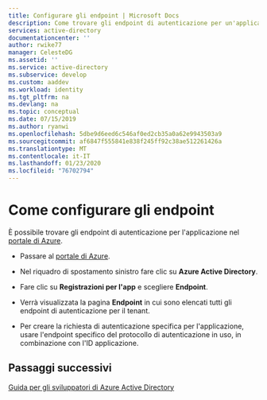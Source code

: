 ```yaml
---
title: Configurare gli endpoint | Microsoft Docs
description: Come trovare gli endpoint di autenticazione per un'applicazione personalizzata che si sta sviluppando o registrando con Azure AD.
services: active-directory
documentationcenter: ''
author: rwike77
manager: CelesteDG
ms.assetid: ''
ms.service: active-directory
ms.subservice: develop
ms.custom: aaddev
ms.workload: identity
ms.tgt_pltfrm: na
ms.devlang: na
ms.topic: conceptual
ms.date: 07/15/2019
ms.author: ryanwi
ms.openlocfilehash: 5dbe9d6eed6c546af0ed2cb35a0a62e9943503a9
ms.sourcegitcommit: af6847f555841e838f245ff92c38ae512261426a
ms.translationtype: MT
ms.contentlocale: it-IT
ms.lasthandoff: 01/23/2020
ms.locfileid: "76702794"
---
```

# <a name="how-to-configure-endpoints"></a>Come configurare gli endpoint

È possibile trovare gli endpoint di autenticazione per l'applicazione nel [portale di Azure](https://portal.azure.com).

-   Passare al [portale di Azure](https://portal.azure.com).

-   Nel riquadro di spostamento sinistro fare clic su **Azure Active Directory**.

-   Fare clic su **Registrazioni per l'app** e scegliere **Endpoint**.

-   Verrà visualizzata la pagina **Endpoint** in cui sono elencati tutti gli endpoint di autenticazione per il tenant.

-   Per creare la richiesta di autenticazione specifica per l'applicazione, usare l'endpoint specifico del protocollo di autenticazione in uso, in combinazione con l'ID applicazione.

## <a name="next-steps"></a>Passaggi successivi
[Guida per gli sviluppatori di Azure Active Directory](https://docs.microsoft.com/azure/active-directory/develop/active-directory-developers-guide)
